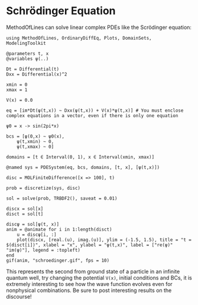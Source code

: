 # Schrödinger Equation

MethodOfLines can solve linear complex PDEs like the Scrödinger equation:

```@example schro
using MethodOfLines, OrdinaryDiffEq, Plots, DomainSets, ModelingToolkit

@parameters t, x
@variables ψ(..)

Dt = Differential(t)
Dxx = Differential(x)^2

xmin = 0
xmax = 1

V(x) = 0.0

eq = [im*Dt(ψ(t,x)) ~ Dxx(ψ(t,x)) + V(x)*ψ(t,x)] # You must enclose complex equations in a vector, even if there is only one equation

ψ0 = x -> sin(2pi*x)

bcs = [ψ(0,x) ~ ψ0(x), 
    ψ(t,xmin) ~ 0,
    ψ(t,xmax) ~ 0]

domains = [t ∈ Interval(0, 1), x ∈ Interval(xmin, xmax)]

@named sys = PDESystem(eq, bcs, domains, [t, x], [ψ(t,x)])

disc = MOLFiniteDifference([x => 100], t)

prob = discretize(sys, disc)

sol = solve(prob, TRBDF2(), saveat = 0.01)

discx = sol[x]
disct = sol[t]

discψ = sol[ψ(t, x)]
anim = @animate for i in 1:length(disct)
    u = discψ[i, :]
    plot(discx, [real.(u), imag.(u)], ylim = (-1.5, 1.5), title = "t = $(disct[i])", xlabel = "x", ylabel = "ψ(t,x)", label = ["re(ψ)" "im(ψ)"], legend = :topleft)
end
gif(anim, "schroedinger.gif", fps = 10)
```

This represents the second from ground state of a particle in an infinite quantum well, try changing the potential `V(x)`, initial conditions and BCs, it is extremely interesting to see how the wave function evolves even for nonphysical combinations. Be sure to post interesting results on the discourse!